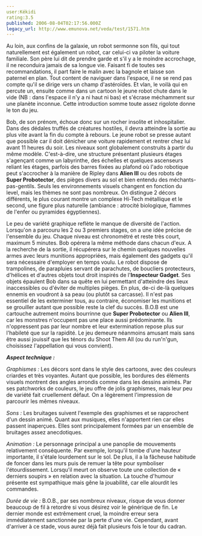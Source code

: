 ```yaml
---
user:Kékidi
rating:3.5
published: 2006-08-04T02:17:56.000Z
legacy_url: http://www.emunova.net/veda/test/1571.htm
---
```

Au loin, aux confins de la galaxie, un robot sermonne son fils, qui tout naturellement est également un robot, car celui-ci va piloter la voiture familiale. Son père lui dit de prendre garde et s'il y a le moindre accrochage, il ne reconduira jamais de sa longue vie. Faisant fi de toutes ses recommandations, il part faire le malin avec la bagnole et laisse son paternel en plan. Tout content de naviguer dans l'espace, il ne se rend pas compte qu'il se dirige vers un champ d'astéroïdes. Et vlan, le voilà qui en percute un, ensuite comme dans un cartoon le jeune robot chute dans le vide (NB : dans l'espace il n'y a ni haut ni bas) et s'écrase méchamment sur une planète inconnue. Cette introduction somme toute assez rigolote donne le ton du jeu.  

  

Bob, de son prénom, échoue donc sur un rocher insolite et inhospitalier. Dans des dédales truffés de créatures hostiles, il devra atteindre la sortie au plus vite avant la fin du compte à rebours. Le jeune robot se presse autant que possible car il doit dénicher une voiture rapidement et rentrer chez lui avant 11 heures du soir. Les niveaux sont globalement construits à partir du même modèle. C'est-à-dire, une structure présentant plusieurs étages s'agençant comme un labyrinthe, des échelles et quelques ascenseurs reliant les étages, parfois des barres fixées au plafond où l'ado robotique peut s'accrocher à la manière de Ripley dans **Alien III** ou des robots de **Super Probotector**, des pièges divers au sol et bien entendu des méchants-pas-gentils. Seuls les environnements visuels changent en fonction du level, mais les thèmes ne sont pas nombreux. On distingue 2 décors différents, le plus courant montre un complexe Hi-Tech métallique et le second, une figure plus naturelle (ambiance : atrocité biologique, flammes de l'enfer ou pyramides égyptiennes).  

  

Le peu de variété graphique reflète le manque de diversité de l'action. Lorsqu'on a parcouru les 2 ou 3 premiers stages, on a une idée précise de l'ensemble du jeu. Chaque niveau est chronométré et reste très court, maximum 5 minutes. Bob opérera la même méthode dans chacun d'eux. A la recherche de la sortie, il récupérera sur le chemin quelques nouvelles armes avec leurs munitions appropriées, mais également des gadgets qu'il sera nécessaire d'employer en temps voulu. Le robot dispose de trampolines, de parapluies servant de parachutes, de boucliers protecteurs, d'hélices et d'autres objets tout droit inspirés de l'**Inspecteur Gadget**. Ses objets épaulent Bob dans sa quête en lui permettant d'atteindre des lieux inaccessibles ou d'éviter de multiples pièges. En plus, de-ci de-là quelques ennemis en voudront à sa peau (ou plutôt sa carcasse). Il n'est pas essentiel de les exterminer tous, au contraire, économiser les munitions et se grouiller autant que possible reste la clef du succès. B.O.B est une cartouche autrement moins bourrinne que **Super Probotector** ou **Alien III**, car les monstres n'occupent pas une place aussi prédominante. Ils n'oppressent pas par leur nombre et leur extermination repose plus sur l'habileté que sur la rapidité. Le jeu demeure néanmoins amusant mais sans être aussi jouissif que les ténors du Shoot Them All (ou du run'n'gun, choisissez l'appellation qui vous convient).  

  

_**Aspect technique :**_  

  

_Graphismes :_ Les décors sont dans le style des cartoons, avec des couleurs criardes et très voyantes. Autant que possible, les bordures des éléments visuels montrent des angles arrondis comme dans les dessins animés. Par ses patchworks de couleurs, le jeu offre de jolis graphismes, mais leur peu de variété fait cruellement défaut. On a légèrement l'impression de parcourir les mêmes niveaux.  

  

_Sons :_ Les bruitages suivent l'exemple des graphismes et se rapprochent d'un dessin animé. Quant aux musiques, elles n'apportent rien car elles passent inaperçues. Elles sont principalement formées par un ensemble de bruitages assez anecdotiques.  

  

_Animation :_ Le personnage principal a une panoplie de mouvements relativement conséquente. Par exemple, lorsqu'il tombe d'une hauteur importante, il s'étale lourdement sur le sol. De plus, il a la fâcheuse habitude de foncer dans les murs puis de remuer la tête pour symboliser l'étourdissement. Lorsqu'il meurt on observe toute une collection de « derniers soupirs » en relation avec la situation. La touche d'humour présente est sympathique mais gêne la jouabilité, car elle alourdit les commandes.  

  

_Durée de vie :_ B.O.B., par ses nombreux niveaux, risque de vous donner beaucoup de fil à retordre si vous désirez voir le générique de fin. Le dernier monde est extrêmement cruel, la moindre erreur sera immédiatement sanctionnée par la perte d'une vie. Cependant, avant d'arriver à ce stade, vous aurez déjà fait plusieurs fois le tour du cadran.
